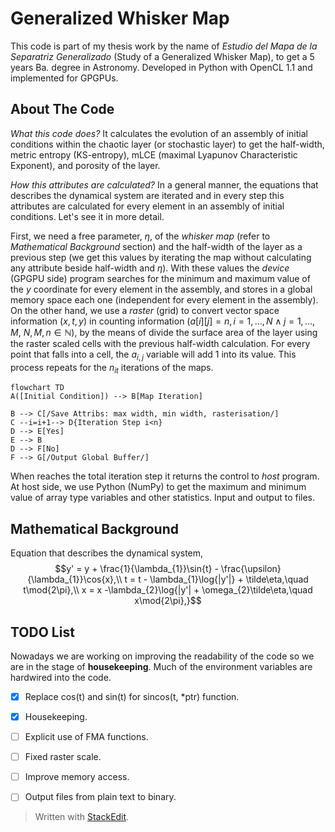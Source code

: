 # Generalized Whisker Map  
This code is part of my thesis work by the name of _Estudio del Mapa de la Separatriz Generalizado_ (Study of a Generalized Whisker Map), to get a 5 years Ba. degree in Astronomy. Developed in Python with OpenCL 1.1 and implemented for GPGPUs.  
  
## About The Code  
*What this code does?* It calculates the evolution of an assembly of initial conditions within the chaotic layer (or stochastic layer) to get the half-width, metric entropy (KS-entropy), mLCE (maximal Lyapunov Characteristic Exponent), and porosity of the layer.  
  
*How this attributes are calculated?* In a general manner, the equations that describes the dynamical system are iterated and in every step this attributes are calculated for every element in an assembly of initial conditions. Let's see it in more detail.  
  
First, we need a free parameter, $\eta$, of the _whisker map_ (refer to *Mathematical Background* section) and the half-width of the layer as a previous step (we get this values by iterating the map without calculating any attribute beside half-width and $\eta$). With these values the *device* (GPGPU side) program searches for the minimum and maximum value of the $y$ coordinate for every element in the assembly, and stores in a global memory space each one (independent for every element in the assembly). On the other hand, we use a *raster* (grid) to convert vector space information $(x,t,y)$ in counting information $(a[i][j] = n, i=1,\dots,N \wedge j = 1,\dots,M,\  N,M,n\in \mathbb{N})$, by the means of divide the surface area of the layer using the raster scaled cells with the previous half-width calculation. For every point that falls into a cell, the $a_{i,j}$ variable will add 1 into its value.  This process repeats for the $n_{it}$ iterations of the maps.
 
```mermaid  
flowchart TD  
A([Initial Condition]) --> B[Map Iteration]  
 
B --> C[/Save Attribs: max width, min width, rasterisation/] 
C --i=i+1--> D{Iteration Step i<n}
D --> E[Yes]
E --> B
D --> F[No]
F --> G[/Output Global Buffer/]  
```  
When reaches the total iteration step it returns the control to *host* program. 
At host side, we use Python (NumPy) to get the maximum and minimum value of array type variables and other statistics. Input and output to files.
  
  
## Mathematical Background  

Equation that describes the dynamical system,
$$y' = y + \frac{1}{\lambda_{1}}\sin{t} - \frac{\upsilon}{\lambda_{1}}\cos{x},\\
t = t - \lambda_{1}\log{|y'|} + \tilde\eta,\quad  t\mod{2\pi},\\
x = x -\lambda_{2}\log{|y'| + \omega_{2}\tilde\eta,\quad  x\mod{2\pi},}$$

## TODO List
Nowadays we are working on improving the readability of the code so we are in the stage of **housekeeping**. Much of the environment variables are hardwired into the code.


- [x] Replace cos(t) and sin(t) for sincos(t, *ptr) function.
- [x] Housekeeping.
- [ ] Explicit use of FMA functions.
- [ ]   Fixed raster scale. 
- [ ] Improve memory access.
- [ ] Output files from plain text to binary.



> Written with [StackEdit](https://stackedit.io/).
